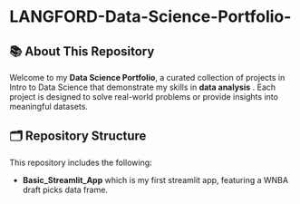 # LANGFORD-Data-Science-Portfolio-

## 📚 About This Repository
Welcome to my **Data Science Portfolio**, a curated collection of projects in Intro to Data Science that demonstrate my skills in **data analysis** . Each project is designed to solve real-world problems or provide insights into meaningful datasets.

## 🗂️ Repository Structure
This repository includes the following:
- **Basic_Streamlit_App** which is my first streamlit app, featuring a WNBA draft picks data frame. 
